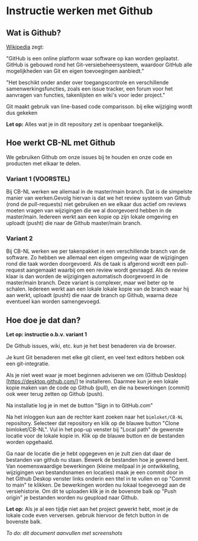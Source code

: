 # Instructie werken met Github

## Wat is Github? 
[Wikipedia](https://nl.wikipedia.org/wiki/GitHub) zegt:

"GitHub is een online platform waar software op kan worden geplaatst. GitHub is gebouwd rond het Git-versiebeheersysteem, waardoor GitHub alle mogelijkheden van Git en eigen toevoegingen aanbiedt."

"Het beschikt onder ander over toegangscontrole en verschillende samenwerkingsfuncties, zoals een issue tracker, een forum voor het aanvragen van functies, takenlijsten en wiki's voor ieder project."

Git maakt gebruik van line-based code comparisson. bij elke wijziging wordt dus gekeken 

**Let op:** Alles wat je in dit repository zet is openbaar toegankelijk.

## Hoe werkt CB-NL met Github

We gebruiken Github om onze issues bij te houden en onze code en producten met elkaar te delen.

### Variant 1 (VOORSTEL)

Bij CB-NL werken we allemaal in de master/main branch. Dat is de simpelste manier van werken.Gevolg hiervan is dat we het review systeem van Github (rond de pull-requests) niet gebruiken en we elkaar dus actief om reviews moeten vragen van wijzigingen die we al doorgevoerd hebben in de master/main. Iedereen werkt aan een kopie op zijn lokale omgeving en uploadt (pusht) die naar de Github master/main branch.

### Variant 2

Bij CB-NL werken we per takenpakket in een verschillende branch van de software. Zo hebben we allemaal een eigen omgeving waar de wijzigingen rond die taak worden doorgevoerd. Als de taak is afgerond wordt een pull-request aangemaakt waarbij om een review wordt gevraagd. Als de review klaar is dan worden de wijzigingen automatisch doorgevoerd in de master/main branch. Deze variant is complexer, maar wel beter op te schalen. Iedereen werkt aan een lokale lokale kopie van de branch waar hij aan werkt, uploadt (pusht) die naar de branch op Github, waarna deze eventueel kan worden samengevoegd.

## Hoe doe je dat dan?

**Let op: instructie o.b.v. variant 1**

De Github issues, wiki, etc. kun je het best benaderen via de browser.

Je kunt Git benaderen met elke git client, en veel text editors hebben ook een git-integratie.

Als je niet weet waar je moet beginnen adviseren we om (Github Desktop)[https://desktop.github.com/] te installeren. Daarmee kun je een lokale kopie maken van de code op Github (pull), en die na bewerkingen (commit) ook weer terug zetten op Github (push).

Na installatie log je in met de button "Sign in to GitHub.com"

Na het inloggen kun aan de rechter kant zoeken naar het `bimloket/CB-NL` repository. Selecteer dat repository en klik op de blauwe button "Clone bimloket/CB-NL". Vul in het pop-up venster bij "Local path" de gewenste locatie voor de lokale kopie in. Klik op de blauwe button en de bestanden worden opgehaald.

Ga naar de locatie die je hebt opgegeven en je zult zien dat daar de bestanden van github nu staan. Bewerk de bestanden hoe je gewend bent. Van noemenswaardige bewerkingen (kleine meilpaal in je ontwikkeling, wijzigingen van bestandsnamen en locaties) maak je een commit door in het Github Deskop venster links onderin een titel in te vullen en op "Commit to main" te klikken. De bewerkingen worden nu lokaal toegevoegd aan de versiehistorie. Om dit te uploaden klik je in de bovenste balk op "Push origin" je bestanden worden nu geupload naar Github.

**Let op:** Als je al een tijdje niet aan het project gewerkt hebt, moet je de lokale code even verversen. gebruik hiervoor de fetch button in de bovenste balk.

*To do: dit document aanvullen met screenshots*

